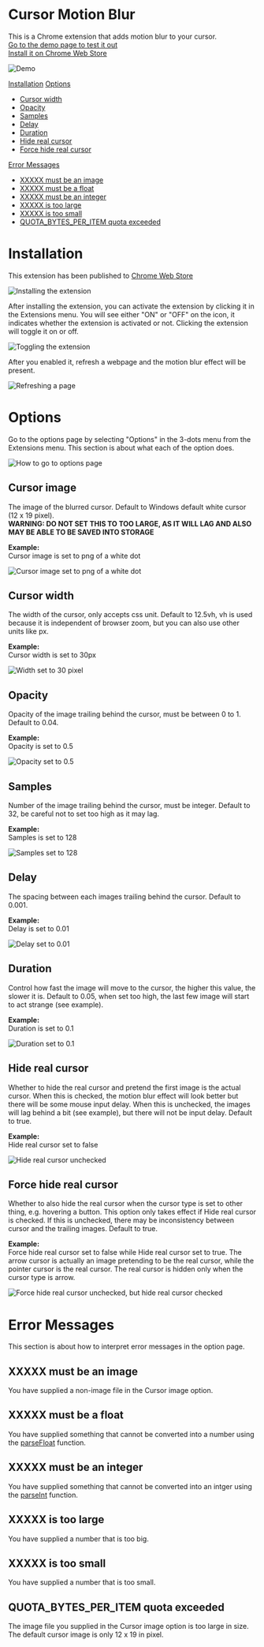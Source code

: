 # Cursor Motion Blur
This is a Chrome extension that adds motion blur to your cursor.<br />
[Go to the demo page to test it out](https://covector.github.io/cursor-motion-blur/demo/)<br />
[Install it on Chrome Web Store](https://chrome.google.com/webstore/detail/cursor-motion-blur/afehkdebfodlbdmohfkiocgjehoendfd)

![Demo](docs-img/moblur.gif)

[Installation](#installation)
[Options](#options)
- [Cursor width](#cursor-width)
- [Opacity](#opacity)
- [Samples](#samples)
- [Delay](#delay)
- [Duration](#duration)
- [Hide real cursor](#hide-real-cursor)
- [Force hide real cursor](#force-hide-real-cursor)

[Error Messages](#error-messages)
- [XXXXX must be an image](#xxxxx-must-be-an-image)
- [XXXXX must be a float](#xxxxx-must-be-a-float)
- [XXXXX must be an integer](#xxxxx-must-be-an-integer)
- [XXXXX is too large](#xxxxx-is-too-large)
- [XXXXX is too small](#xxxxx-is-too-small)
- [QUOTA_BYTES_PER_ITEM quota exceeded](#quota_bytes_per_item-quota-exceeded)

# Installation
This extension has been published to [Chrome Web Store](https://chrome.google.com/webstore/detail/cursor-motion-blur/afehkdebfodlbdmohfkiocgjehoendfd)

![Installing the extension](docs-img/install.gif)

After installing the extension, you can activate the extension by clicking it in the Extensions menu. You will see either "ON" or "OFF" on the icon, it indicates whether the extension is activated or not. Clicking the extension will toggle it on or off.

![Toggling the extension](docs-img/toggle.gif)

After you enabled it, refresh a webpage and the motion blur effect will be present.

![Refreshing a page](docs-img/refresh.gif)

# Options
Go to the options page by selecting "Options" in the 3-dots menu from the Extensions menu. This section is about what each of the option does.

![How to go to options page](docs-img/gotooptions.gif)
## Cursor image
The image of the blurred cursor. Default to Windows default white cursor (12 x 19 pixel).<br />
**WARNING: DO NOT SET THIS TO TOO LARGE, AS IT WILL LAG AND ALSO MAY BE ABLE TO BE SAVED INTO STORAGE**

**Example:**<br />
Cursor image is set to png of a white dot

![Cursor image set to png of a white dot](docs-img/moblur_curimg.gif)

## Cursor width
The width of the cursor, only accepts css unit. Default to 12.5vh, vh is used because it is independent of browser zoom, but you can also use other units like px.

**Example:**<br />
Cursor width is set to 30px

![Width set to 30 pixel](docs-img/moblur_curwidth.gif)

## Opacity
Opacity of the image trailing behind the cursor, must be between 0 to 1. Default to 0.04.

**Example:**<br />
Opacity is set to 0.5

![Opacity set to 0.5](docs-img/moblur_opacity.gif)

## Samples
Number of the image trailing behind the cursor, must be integer. Default to 32, be careful not to set too high as it may lag.

**Example:**<br />
Samples is set to 128

![Samples set to 128](docs-img/moblur_samples.gif)

## Delay
The spacing between each images trailing behind the cursor. Default to 0.001.

**Example:**<br />
Delay is set to 0.01

![Delay set to 0.01](docs-img/moblur_delay.gif)

## Duration
Control how fast the image will move to the cursor, the higher this value, the slower it is. Default to 0.05, when set too high, the last few image will start to act strange (see example).

**Example:**<br />
Duration is set to 0.1

![Duration set to 0.1](docs-img/moblur_duration.gif)

## Hide real cursor
Whether to hide the real cursor and pretend the first image is the actual cursor. When this is checked, the motion blur effect will look better but there will be some mouse input delay. When this is unchecked, the images will lag behind a bit (see example), but there will not be input delay. Default to true.

**Example:**<br />
Hide real cursor set to false

![Hide real cursor unchecked](docs-img/moblur_hide.gif)

## Force hide real cursor
Whether to also hide the real cursor when the cursor type is set to other thing, e.g. hovering a button. This option only takes effect if Hide real cursor is checked. If this is unchecked, there may be inconsistency between cursor and the trailing images. Default to true.

**Example:**<br />
Force hide real cursor set to false while Hide real cursor set to true. The arrow cursor is actually an image pretending to be the real cursor, while the pointer cursor is the real cursor. The real cursor is hidden only when the cursor type is arrow.

![Force hide real cursor unchecked, but hide real cursor checked](docs-img/moblur_force.gif)

# Error Messages
This section is about how to interpret error messages in the option page.
## XXXXX must be an image
You have supplied a non-image file in the Cursor image option.

## XXXXX must be a float
You have supplied something that cannot be converted into a number using the [parseFloat](https://developer.mozilla.org/en-US/docs/Web/JavaScript/Reference/Global_Objects/parseFloat) function.

## XXXXX must be an integer
You have supplied something that cannot be converted into an intger using the [parseInt](https://developer.mozilla.org/en-US/docs/Web/JavaScript/Reference/Global_Objects/parseInt) function.

## XXXXX is too large
You have supplied a number that is too big.

## XXXXX is too small
You have supplied a number that is too small.

## QUOTA_BYTES_PER_ITEM quota exceeded
The image file you supplied in the Cursor image option is too large in size. The default cursor image is only 12 x 19 in pixel.
